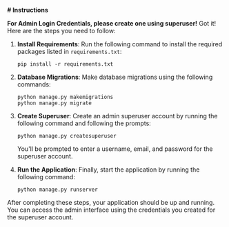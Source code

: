 
**# Instructions**

**For Admin Login Credentials, please create one using superuser!**
Got it! Here are the steps you need to follow:

1. **Install Requirements**: Run the following command to install the required packages listed in `requirements.txt`:
   ```
   pip install -r requirements.txt
   ```

2. **Database Migrations**: Make database migrations using the following commands:
   ```
   python manage.py makemigrations
   python manage.py migrate
   ```

3. **Create Superuser**: Create an admin superuser account by running the following command and following the prompts:
   ```
   python manage.py createsuperuser
   ```
   You'll be prompted to enter a username, email, and password for the superuser account.

4. **Run the Application**: Finally, start the application by running the following command:
   ```
   python manage.py runserver
   ```

After completing these steps, your application should be up and running. You can access the admin interface using the credentials you created for the superuser account.